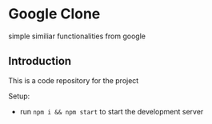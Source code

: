 # Google Clone

simple similiar functionalities from google

## Introduction

This is a code repository for the project

Setup:

- run `npm i && npm start` to start the development server
